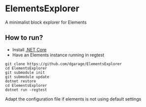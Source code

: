 # ElementsExplorer

A minimalist block explorer for Elements

## How to run?

* Install [.NET Core](https://www.microsoft.com/net/core)
* Have an Elements instance running in regtest

```
git clone https://github.com/dgarage/ElementsExplorer
cd ElementsExplorer
git submodule init
git submodule update
dotnet restore
cd ElementsExplorer
dotnet run -regtest
```

Adapt the configuration file if elements is not using default settings